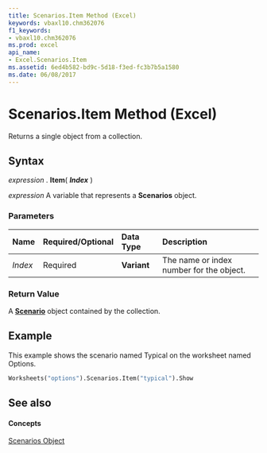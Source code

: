 ```yaml
---
title: Scenarios.Item Method (Excel)
keywords: vbaxl10.chm362076
f1_keywords:
- vbaxl10.chm362076
ms.prod: excel
api_name:
- Excel.Scenarios.Item
ms.assetid: 6ed4b582-bd9c-5d18-f3ed-fc3b7b5a1580
ms.date: 06/08/2017
---
```



# Scenarios.Item Method (Excel)

Returns a single object from a collection.


## Syntax

 _expression_ . **Item**( **_Index_** )

 _expression_ A variable that represents a **Scenarios** object.


### Parameters



|**Name**|**Required/Optional**|**Data Type**|**Description**|
|:-----|:-----|:-----|:-----|
| _Index_|Required| **Variant**|The name or index number for the object.|

### Return Value

A  **[Scenario](Excel.Scenario.md)** object contained by the collection.


## Example

This example shows the scenario named Typical on the worksheet named Options.


```vb
Worksheets("options").Scenarios.Item("typical").Show
```


## See also


#### Concepts


[Scenarios Object](Excel.Scenarios.md)

